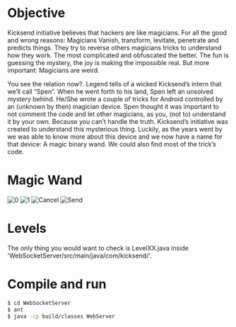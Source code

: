 Objective
==========

Kicksend initiative believes that hackers are like magicians. For all the good and wrong reasons: Magicians Vanish, transform, levitate, penetrate and predicts things. They try to reverse others magicians tricks to understand how they work. The most complicated and obfuscated the better. The fun is guessing the mystery, the joy is making the impossible real. But more important: Magicians are weird. 

You see the relation now?. Legend tells of a wicked Kicksend’s intern that we’ll call “Spen”. When he went forth to his land, Spen left an unsolved mystery behind. He/She wrote a couple of tricks for Android controlled by an (unknown by then) magician device. Spen thought it was important to not comment the code and let other magicians, as you, (not to) understand it by your own. Because you can’t handle the truth. Kicksend’s initiative was created to understand this mysterious thing. Luckily, as the years went by we was able to know more about this device and we now have a name for that device: A magic binary wand. We could also find most of the trick’s code.


Magic Wand
==========

<img src="https://raw.github.com/Kicksend/Initiative/master/Resources/hand0.png" alt="0" />
<img src="https://raw.github.com/Kicksend/Initiative/master/Resources/hand1.png" alt="1" />
<img src="https://raw.github.com/Kicksend/Initiative/master/Resources/handcancel.png" alt="Cancel" />
<img src="https://raw.github.com/Kicksend/Initiative/master/Resources/handsend.png" alt="Send" />


Levels
==========

The only thing you would want to check is LevelXX.java inside 'WebSocketServer/src/main/java/com/kicksend/'.


Compile and run
==========

```bash 
$ cd WebSocketServer
$ ant
$ java -cp build/classes WebServer
```

